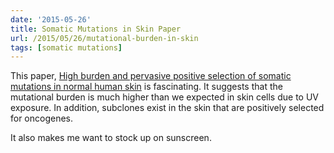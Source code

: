```yaml
---
date: '2015-05-26'
title: Somatic Mutations in Skin Paper
url: /2015/05/26/mutational-burden-in-skin
tags: [somatic mutations]
---
```



This paper, [High burden and pervasive positive selection of somatic mutations in normal human skin](http://www.sciencemag.org/content/348/6237/880.full) is fascinating. It suggests that the mutational burden is much higher than we expected in skin cells due to UV exposure. In addition, subclones exist in the skin that are positively selected for oncogenes. 

It also makes me want to stock up on sunscreen. 